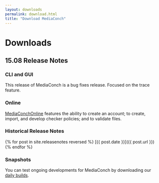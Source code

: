 ```yaml
---
layout: downloads
permalink: download.html
title: "Download MediaConch"
---
```


# Downloads

## 15.08 Release Notes

### CLI and GUI

This release of MediaConch is a bug fixes release. 
Focused on the trace feature.

### Online

[MediaConchOnline](https://mediaarea.net/MediaConchOnline/) features the ability to create an account; to create, import, and develop checker policies; and to validate files.

### Historical Release Notes

{% for post in site.releasenotes reversed %}
  [{{ post.date }}]({{ post.url }})
{% endfor %}

### Snapshots

You can test ongoing developments for MediaConch by downloading our [daily builds](/MediaConch/downloads/snapshots.html).

